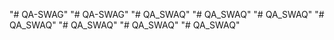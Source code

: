 "# QA-SWAG" 
"# QA-SWAG" 
"# QA_SWAQ" 
"# QA_SWAQ" 
"# QA_SWAQ" 
"# QA_SWAQ" 
"# QA_SWAQ" 
"# QA_SWAQ" 
"# QA_SWAQ" 
